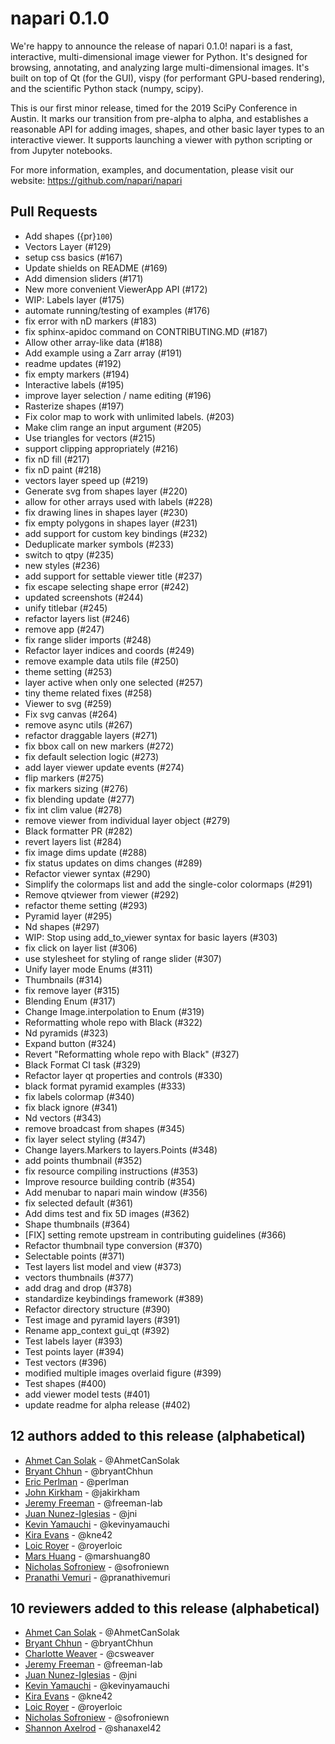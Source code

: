 # napari 0.1.0

We're happy to announce the release of napari 0.1.0! napari is a fast,
interactive, multi-dimensional image viewer for Python. It's designed for
browsing, annotating, and analyzing large multi-dimensional images. It's built
on top of Qt (for the GUI), vispy (for performant GPU-based rendering), and the
scientific Python stack (numpy, scipy).

This is our first minor release, timed for the 2019 SciPy Conference in Austin.
It marks our transition from pre-alpha to alpha, and establishes a reasonable
API for adding images, shapes, and other basic layer types to an interactive
viewer. It supports launching a viewer with python scripting or from Jupyter
notebooks.

For more information, examples, and documentation, please visit our website:
https://github.com/napari/napari

## Pull Requests

- Add shapes ({pr}`100`)
- Vectors Layer (#129)
- setup css basics (#167)
- Update shields on README (#169)
- Add dimension sliders (#171)
- New more convenient ViewerApp API (#172)
- WIP: Labels layer (#175)
- automate running/testing of examples (#176)
- fix error with nD markers (#183)
- fix sphinx-apidoc command on CONTRIBUTING.MD (#187)
- Allow other array-like data (#188)
- Add example using a Zarr array (#191)
- readme updates (#192)
- fix empty markers (#194)
- Interactive labels (#195)
- improve layer selection / name editing (#196)
- Rasterize shapes (#197)
- Fix color map to work with unlimited labels. (#203)
- Make clim range an input argument (#205)
- Use triangles for vectors (#215)
- support clipping appropriately (#216)
- fix nD fill (#217)
- fix nD paint (#218)
- vectors layer speed up (#219)
- Generate svg from shapes layer (#220)
- allow for other arrays used with labels (#228)
- fix drawing lines in shapes layer (#230)
- fix empty polygons in shapes layer (#231)
- add support for custom key bindings (#232)
- Deduplicate marker symbols (#233)
- switch to qtpy (#235)
- new styles (#236)
- add support for settable viewer title (#237)
- fix escape selecting shape error (#242)
- updated screenshots (#244)
- unify titlebar (#245)
- refactor layers list (#246)
- remove app (#247)
- fix range slider imports (#248)
- Refactor layer indices and coords (#249)
- remove example data utils file (#250)
- theme setting (#253)
- layer active when only one selected (#257)
- tiny theme related fixes (#258)
- Viewer to svg (#259)
- Fix svg canvas (#264)
- remove async utils (#267)
- refactor draggable layers (#271)
- fix bbox call on new markers (#272)
- fix default selection logic (#273)
- add layer viewer update events (#274)
- flip markers (#275)
- fix markers sizing (#276)
- fix blending update (#277)
- fix int clim value (#278)
- remove viewer from individual layer object (#279)
- Black formatter PR (#282)
- revert layers list (#284)
- fix image dims update (#288)
- fix status updates on dims changes (#289)
- Refactor viewer syntax (#290)
- Simplify the colormaps list and add the single-color colormaps (#291)
- Remove qtviewer from viewer (#292)
- refactor theme setting (#293)
- Pyramid layer (#295)
- Nd shapes (#297)
- WIP: Stop using add_to_viewer syntax for basic layers (#303)
- fix click on layer list (#306)
- use stylesheet for styling of range slider (#307)
- Unify layer mode Enums (#311)
- Thumbnails (#314)
- fix remove layer (#315)
- Blending Enum (#317)
- Change Image.interpolation to Enum (#319)
- Reformatting whole repo with Black (#322)
- Nd pyramids (#323)
- Expand button (#324)
- Revert "Reformatting whole repo with Black" (#327)
- Black Format CI task (#329)
- Refactor layer qt properties and controls (#330)
- black format pyramid examples (#333)
- fix labels colormap (#340)
- fix black ignore (#341)
- Nd vectors (#343)
- remove broadcast from shapes (#345)
- fix layer select styling (#347)
- Change layers.Markers to layers.Points (#348)
- add points thumbnail (#352)
- fix resource compiling instructions (#353)
- Improve resource building contrib (#354)
- Add menubar to napari main window (#356)
- fix selected default (#361)
- Add dims test and fix 5D images (#362)
- Shape thumbnails (#364)
- [FIX] setting remote upstream in contributing guidelines  (#366)
- Refactor thumbnail type conversion (#370)
- Selectable points (#371)
- Test layers list model and view (#373)
- vectors thumbnails (#377)
- add drag and drop (#378)
- standardize keybindings framework (#389)
- Refactor directory structure (#390)
- Test image and pyramid layers (#391)
- Rename app_context gui_qt (#392)
- Test labels layer (#393)
- Test points layer (#394)
- Test vectors (#396)
- modified multiple images overlaid figure (#399)
- Test shapes (#400)
- add viewer model tests (#401)
- update readme for alpha release (#402)

## 12 authors added to this release (alphabetical)

- [Ahmet Can Solak](https://github.com/napari/napari/commits?author=AhmetCanSolak) - @AhmetCanSolak
- [Bryant Chhun](https://github.com/napari/napari/commits?author=bryantChhun) - @bryantChhun
- [Eric Perlman](https://github.com/napari/napari/commits?author=perlman) - @perlman
- [John Kirkham](https://github.com/napari/napari/commits?author=jakirkham) - @jakirkham
- [Jeremy Freeman](https://github.com/napari/napari/commits?author=freeman-lab) - @freeman-lab
- [Juan Nunez-Iglesias](https://github.com/napari/napari/commits?author=jni) - @jni
- [Kevin Yamauchi](https://github.com/napari/napari/commits?author=kevinyamauchi) - @kevinyamauchi
- [Kira Evans](https://github.com/napari/napari/commits?author=kne42) - @kne42
- [Loic Royer](https://github.com/napari/napari/commits?author=royerloic) - @royerloic
- [Mars Huang](https://github.com/napari/napari/commits?author=marshuang80) - @marshuang80
- [Nicholas Sofroniew](https://github.com/napari/napari/commits?author=sofroniewn) - @sofroniewn
- [Pranathi Vemuri](https://github.com/napari/napari/commits?author=pranathivemuri) - @pranathivemuri

## 10 reviewers added to this release (alphabetical)

- [Ahmet Can Solak](https://github.com/napari/napari/commits?author=AhmetCanSolak) - @AhmetCanSolak
- [Bryant Chhun](https://github.com/napari/napari/commits?author=bryantChhun) - @bryantChhun
- [Charlotte Weaver](https://github.com/napari/napari/commits?author=csweaver) - @csweaver
- [Jeremy Freeman](https://github.com/napari/napari/commits?author=freeman-lab) - @freeman-lab
- [Juan Nunez-Iglesias](https://github.com/napari/napari/commits?author=jni) - @jni
- [Kevin Yamauchi](https://github.com/napari/napari/commits?author=kevinyamauchi) - @kevinyamauchi
- [Kira Evans](https://github.com/napari/napari/commits?author=kne42) - @kne42
- [Loic Royer](https://github.com/napari/napari/commits?author=royerloic) - @royerloic
- [Nicholas Sofroniew](https://github.com/napari/napari/commits?author=sofroniewn) - @sofroniewn
- [Shannon Axelrod](https://github.com/napari/napari/commits?author=shanaxel42) - @shanaxel42
